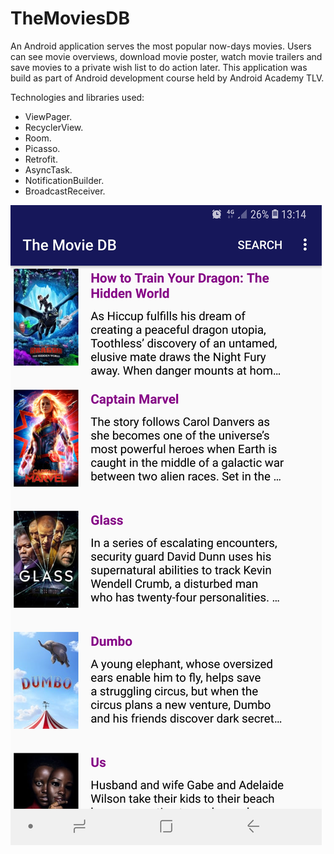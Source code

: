 # TheMoviesDB
An Android application serves the most popular now-days movies. Users can see movie overviews, download movie poster, watch movie trailers and save movies to a private wish list to do action later.  This application was build as part of Android development course held by Android Academy TLV. 

Technologies and libraries used:
- ViewPager.
- RecyclerView.
- Room.
- Picasso.
- Retrofit.
- AsyncTask.
- NotificationBuilder.
- BroadcastReceiver.

![alt text](https://github.com/NirBercovic/TheMoviesDB/blob/master/app/src/main/res/drawable/Screenshot_20190406-131439_The%20Movie%20DB.jpg)

